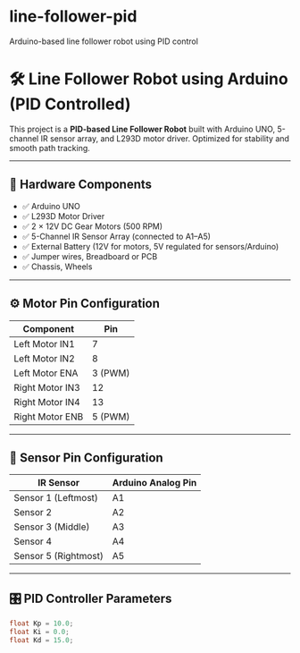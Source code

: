 # line-follower-pid
Arduino-based line follower robot using PID control
# 🛠️ Line Follower Robot using Arduino (PID Controlled)

This project is a **PID-based Line Follower Robot** built with Arduino UNO, 5-channel IR sensor array, and L293D motor driver. Optimized for stability and smooth path tracking.

---

## 🚗 Hardware Components

- ✅ Arduino UNO
- ✅ L293D Motor Driver
- ✅ 2 × 12V DC Gear Motors (500 RPM)
- ✅ 5-Channel IR Sensor Array (connected to A1–A5)
- ✅ External Battery (12V for motors, 5V regulated for sensors/Arduino)
- ✅ Jumper wires, Breadboard or PCB
- ✅ Chassis, Wheels

---

## ⚙️ Motor Pin Configuration

| Component       | Pin |
|----------------|-----|
| Left Motor IN1 | 7   |
| Left Motor IN2 | 8   |
| Left Motor ENA | 3 (PWM) |
| Right Motor IN3| 12  |
| Right Motor IN4| 13  |
| Right Motor ENB| 5 (PWM) |

---

## 🔧 Sensor Pin Configuration

| IR Sensor | Arduino Analog Pin |
|----------|---------------------|
| Sensor 1 (Leftmost)  | A1 |
| Sensor 2             | A2 |
| Sensor 3 (Middle)    | A3 |
| Sensor 4             | A4 |
| Sensor 5 (Rightmost) | A5 |

---

## 🎛️ PID Controller Parameters

```cpp
float Kp = 10.0;
float Ki = 0.0;
float Kd = 15.0;

